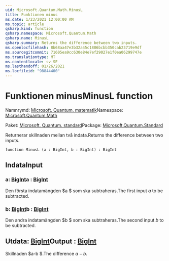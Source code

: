 ```yaml
---
uid: Microsoft.Quantum.Math.MinusL
title: Funktionen minus
ms.date: 1/23/2021 12:00:00 AM
ms.topic: article
qsharp.kind: function
qsharp.namespace: Microsoft.Quantum.Math
qsharp.name: MinusL
qsharp.summary: Returns the difference between two inputs.
ms.openlocfilehash: 8b68aa47e3b32a45c1886bcbb350cab23719e9df
ms.sourcegitcommit: 71605ea9cc630e84e7ef29027e1f0ea06299747e
ms.translationtype: MT
ms.contentlocale: sv-SE
ms.lasthandoff: 01/26/2021
ms.locfileid: "98844400"
---
```

# <a name="minusl-function"></a><span data-ttu-id="4e0ad-102">Funktionen minus</span><span class="sxs-lookup"><span data-stu-id="4e0ad-102">MinusL function</span></span>

<span data-ttu-id="4e0ad-103">Namnrymd: [Microsoft. Quantum. matematik](xref:Microsoft.Quantum.Math)</span><span class="sxs-lookup"><span data-stu-id="4e0ad-103">Namespace: [Microsoft.Quantum.Math](xref:Microsoft.Quantum.Math)</span></span>

<span data-ttu-id="4e0ad-104">Paket: [Microsoft. Quantum. standard](https://nuget.org/packages/Microsoft.Quantum.Standard)</span><span class="sxs-lookup"><span data-stu-id="4e0ad-104">Package: [Microsoft.Quantum.Standard](https://nuget.org/packages/Microsoft.Quantum.Standard)</span></span>


<span data-ttu-id="4e0ad-105">Returnerar skillnaden mellan två indata.</span><span class="sxs-lookup"><span data-stu-id="4e0ad-105">Returns the difference between two inputs.</span></span>

```qsharp
function MinusL (a : BigInt, b : BigInt) : BigInt
```


## <a name="input"></a><span data-ttu-id="4e0ad-106">Indata</span><span class="sxs-lookup"><span data-stu-id="4e0ad-106">Input</span></span>

### <a name="a--bigint"></a><span data-ttu-id="4e0ad-107">a: [BigInt](xref:microsoft.quantum.lang-ref.bigint)</span><span class="sxs-lookup"><span data-stu-id="4e0ad-107">a : [BigInt](xref:microsoft.quantum.lang-ref.bigint)</span></span>

<span data-ttu-id="4e0ad-108">Den första indatamängden $a $ som ska subtraheras.</span><span class="sxs-lookup"><span data-stu-id="4e0ad-108">The first input $a$ to be subtracted.</span></span>


### <a name="b--bigint"></a><span data-ttu-id="4e0ad-109">b: [BigInt](xref:microsoft.quantum.lang-ref.bigint)</span><span class="sxs-lookup"><span data-stu-id="4e0ad-109">b : [BigInt](xref:microsoft.quantum.lang-ref.bigint)</span></span>

<span data-ttu-id="4e0ad-110">Den andra indatamängden $b $ som ska subtraheras.</span><span class="sxs-lookup"><span data-stu-id="4e0ad-110">The second input $b$ to be subtracted.</span></span>



## <a name="output--bigint"></a><span data-ttu-id="4e0ad-111">Utdata: [BigInt](xref:microsoft.quantum.lang-ref.bigint)</span><span class="sxs-lookup"><span data-stu-id="4e0ad-111">Output : [BigInt](xref:microsoft.quantum.lang-ref.bigint)</span></span>

<span data-ttu-id="4e0ad-112">Skillnaden $a-b $.</span><span class="sxs-lookup"><span data-stu-id="4e0ad-112">The difference $a - b$.</span></span>